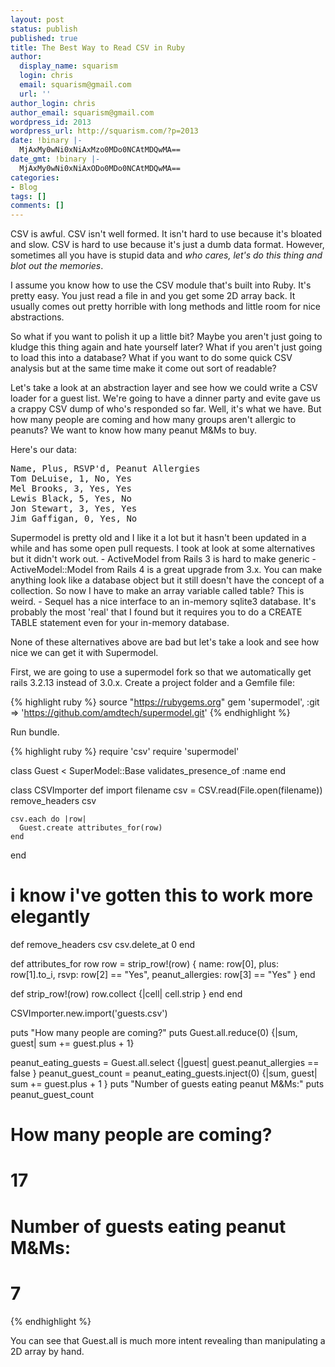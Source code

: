 ```yaml
---
layout: post
status: publish
published: true
title: The Best Way to Read CSV in Ruby
author:
  display_name: squarism
  login: chris
  email: squarism@gmail.com
  url: ''
author_login: chris
author_email: squarism@gmail.com
wordpress_id: 2013
wordpress_url: http://squarism.com/?p=2013
date: !binary |-
  MjAxMy0wNi0xNiAxMzo0MDo0NCAtMDQwMA==
date_gmt: !binary |-
  MjAxMy0wNi0xNiAxODo0MDo0NCAtMDQwMA==
categories:
- Blog
tags: []
comments: []
---
```

<p>CSV is awful.  CSV isn't well formed.  It isn't hard to use because it's bloated and slow.  CSV is hard to use because it's just a dumb data format.  However, sometimes all you have is stupid data and <em>who cares, let's do this thing and blot out the memories</em>.</p>
<p>I assume you know how to use the CSV module that's built into Ruby.  It's pretty easy.  You just read a file in and you get some 2D array back.  It usually comes out pretty horrible with long methods and little room for nice abstractions.</p>
<p>So what if you want to polish it up a little bit?  Maybe you aren't just going to kludge this thing again and hate yourself later?  What if you aren't just going to load this into a database?  What if you want to do some quick CSV analysis but at the same time make it come out sort of readable?</p>
<p>Let's take a look at an abstraction layer and see how we could write a CSV loader for a guest list.  We're going to have a dinner party and evite gave us a crappy CSV dump of who's responded so far.  Well, it's what we have.  But how many people are coming and how many groups aren't allergic to peanuts?  We want to know how many peanut M&Ms to buy.</p>

<p>Here's our data:</p>
<pre>
Name, Plus, RSVP'd, Peanut Allergies
Tom DeLuise, 1, No, Yes
Mel Brooks, 3, Yes, Yes
Lewis Black, 5, Yes, No
Jon Stewart, 3, Yes, Yes
Jim Gaffigan, 0, Yes, No
</pre>

<!-- more -->

<p>Supermodel is pretty old and I like it a lot but it hasn't been updated in a while and has some open pull requests.  I took at look at some alternatives but it didn't work out.
- ActiveModel from Rails 3 is hard to make generic
- ActiveModel::Model from Rails 4 is a great upgrade from 3.x.  You can  make anything look like a database object but it still doesn't have the concept of a collection.  So now I have to make an array variable called table?  This is weird.
- Sequel has a nice interface to an in-memory sqlite3 database.  It's probably the most 'real' that I found but it requires you to do a CREATE TABLE statement even for your in-memory database.</p>
<p>None of these alternatives above are bad but let's take a look and see how nice we can get it with Supermodel.</p>
<p>First, we are going to use a supermodel fork so that we automatically get rails 3.2.13 instead of 3.0.x.  Create a project folder and a Gemfile file:</p>

{% highlight ruby %}
source "https://rubygems.org"
gem 'supermodel', :git => 'https://github.com/amdtech/supermodel.git'
{% endhighlight %}


<p>Run bundle.</p>

{% highlight ruby %}
require 'csv'
require 'supermodel'

class Guest < SuperModel::Base
  validates_presence_of :name
end

class CSVImporter
  def import filename
    csv = CSV.read(File.open(filename))
    remove_headers csv

    csv.each do |row|
      Guest.create attributes_for(row)
    end
  end

  # i know i've gotten this to work more elegantly
  def remove_headers csv
    csv.delete_at 0
  end

  def attributes_for row
    row = strip_row!(row)
    {
      name:             row[0],
      plus:             row[1].to_i,
      rsvp:             row[2] == "Yes",
      peanut_allergies: row[3] == "Yes"
    }
  end

  def strip_row!(row)
    row.collect {|cell| cell.strip }
  end
end

CSVImporter.new.import('guests.csv')

puts "How many people are coming?"
puts Guest.all.reduce(0) {|sum, guest| sum += guest.plus + 1}

peanut_eating_guests = Guest.all.select {|guest| guest.peanut_allergies == false }
peanut_guest_count = peanut_eating_guests.inject(0) {|sum, guest| sum += guest.plus + 1 }
puts "Number of guests eating peanut M&Ms:"
puts peanut_guest_count

# How many people are coming?
# 17
# Number of guests eating peanut M&Ms:
# 7
{% endhighlight %}

<p>You can see that Guest.all is much more intent revealing than manipulating a 2D array by hand.</p>
